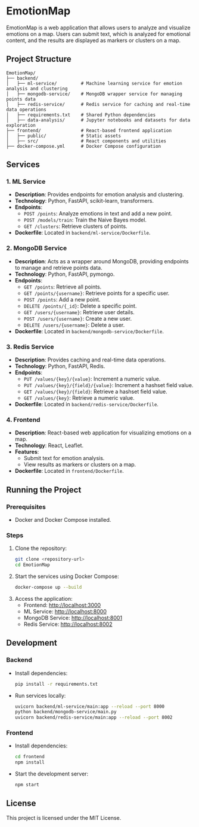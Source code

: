 # EmotionMap

EmotionMap is a web application that allows users to analyze and visualize emotions on a map. Users can submit text, which is analyzed for emotional content, and the results are displayed as markers or clusters on a map.

## Project Structure

```
EmotionMap/
├── backend/
│   ├── ml-service/         # Machine learning service for emotion analysis and clustering
│   ├── mongodb-service/    # MongoDB wrapper service for managing points data
│   ├── redis-service/      # Redis service for caching and real-time data operations
│   ├── requirements.txt    # Shared Python dependencies
│   ├── data-analysis/      # Jupyter notebooks and datasets for data exploration
├── frontend/               # React-based frontend application
│   ├── public/             # Static assets
│   ├── src/                # React components and utilities
├── docker-compose.yml      # Docker Compose configuration
```

## Services

### 1. ML Service
- **Description**: Provides endpoints for emotion analysis and clustering.
- **Technology**: Python, FastAPI, scikit-learn, transformers.
- **Endpoints**:
  - `POST /points`: Analyze emotions in text and add a new point.
  - `POST /models/train`: Train the Naive Bayes model.
  - `GET /clusters`: Retrieve clusters of points.
- **Dockerfile**: Located in `backend/ml-service/Dockerfile`.

### 2. MongoDB Service
- **Description**: Acts as a wrapper around MongoDB, providing endpoints to manage and retrieve points data.
- **Technology**: Python, FastAPI, pymongo.
- **Endpoints**:
  - `GET /points`: Retrieve all points.
  - `GET /points/{username}`: Retrieve points for a specific user.
  - `POST /points`: Add a new point.
  - `DELETE /points/{_id}`: Delete a specific point.
  - `GET /users/{username}`: Retrieve user details.
  - `POST /users/{username}`: Create a new user.
  - `DELETE /users/{username}`: Delete a user.
- **Dockerfile**: Located in `backend/mongodb-service/Dockerfile`.

### 3. Redis Service
- **Description**: Provides caching and real-time data operations.
- **Technology**: Python, FastAPI, Redis.
- **Endpoints**:
  - `PUT /values/{key}/{value}`: Increment a numeric value.
  - `PUT /values/{key}/{field}/{value}`: Increment a hashset field value.
  - `GET /values/{key}/{field}`: Retrieve a hashset field value.
  - `GET /values/{key}`: Retrieve a numeric value.
- **Dockerfile**: Located in `backend/redis-service/Dockerfile`.

### 4. Frontend
- **Description**: React-based web application for visualizing emotions on a map.
- **Technology**: React, Leaflet.
- **Features**:
  - Submit text for emotion analysis.
  - View results as markers or clusters on a map.
- **Dockerfile**: Located in `frontend/Dockerfile`.

## Running the Project

### Prerequisites
- Docker and Docker Compose installed.

### Steps
1. Clone the repository:
   ```bash
   git clone <repository-url>
   cd EmotionMap
   ```
2. Start the services using Docker Compose:
   ```bash
   docker-compose up --build
   ```
3. Access the application:
   - Frontend: [http://localhost:3000](http://localhost:3000)
   - ML Service: [http://localhost:8000](http://localhost:8000)
   - MongoDB Service: [http://localhost:8001](http://localhost:8001)
   - Redis Service: [http://localhost:8002](http://localhost:8002)

## Development

### Backend
- Install dependencies:
  ```bash
  pip install -r requirements.txt
  ```
- Run services locally:
  ```bash
  uvicorn backend/ml-service/main:app --reload --port 8000
  python backend/mongodb-service/main.py
  uvicorn backend/redis-service/main:app --reload --port 8002
  ```

### Frontend
- Install dependencies:
  ```bash
  cd frontend
  npm install
  ```
- Start the development server:
  ```bash
  npm start
  ```

## License
This project is licensed under the MIT License.